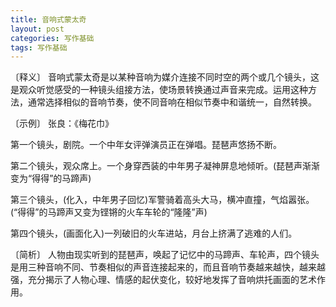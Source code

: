```yaml
---
title: 音响式蒙太奇
layout: post
categories: 写作基础
tags: 写作基础
---
```


〔释义〕 音响式蒙太奇是以某种音响为媒介连接不同时空的两个或几个镜头，这是观众听觉感受的一种镜头组接方法，使场景转换通过声音来完成。运用这种方法，通常选择相似的音响节奏，使不同音响在相似节奏中和谐统一，自然转换。

〔示例〕 张良：《梅花巾》

第一个镜头，剧院。一个中年女评弹演员正在弹唱。琵琶声悠扬不断。

第二个镜头，观众席上。一个身穿西装的中年男子凝神屏息地倾听。(琵琶声渐渐变为“得得”的马蹄声)

第三个镜头，(化入，中年男子回忆)军警骑着高头大马，横冲直撞，气焰嚣张。(“得得”的马蹄声又变为铿锵的火车车轮的“隆隆”声)

第四个镜头，(画面化入)一列破旧的火车进站，月台上挤满了逃难的人们。

〔简析〕 人物由现实听到的琵琶声，唤起了记忆中的马蹄声、车轮声，四个镜头是用三种音响不同、节奏相似的声音连接起来的，而且音响节奏越来越快，越来越强，充分揭示了人物心理、情感的起伏变化，较好地发挥了音响烘托画面的艺术作用。 